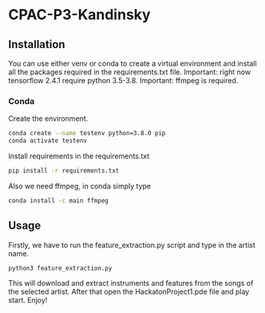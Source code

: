 # CPAC-P3-Kandinsky

## Installation

You can use either venv or conda to create a virtual environment and install all the packages required in the requirements.txt file.
Important: right now tensorflow 2.4.1 require python 3.5-3.8.
Important: ffmpeg is required.

### Conda 

Create the environment.

```bash
conda create --name testenv python=3.8.0 pip
conda activate testenv
```

Install requirements in the requirements.txt

```bash
pip install -r requirements.txt
```

Also we need ffmpeg, in conda simply type

```bash 
conda install -c main ffmpeg
```

## Usage

Firstly, we have to run the feature_extraction.py script and type in the artist name.

```bash
python3 feature_extraction.py
```

This will download and extract instruments and features from the songs of the selected artist. After that open the HackatonProject1.pde file and play start. Enjoy!

